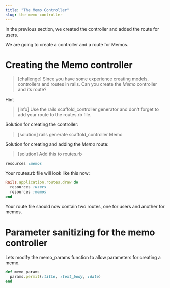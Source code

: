 ```yaml
---
title: "The Memo Controller"
slug: the-memo-controller
---
```


In the previous section, we created the controller and added the route for users.

We are going to create a controller and a route for Memos.

# Creating the Memo controller

> [challenge]
> Since you have some experience creating models, controllers and routes in rails. Can you create the _Memo_ controller and its route?
>

Hint

> [info]
> Use the rails scaffold_controller generator and don't forget to add your route to the routes.rb file.
>

<!--  -->

Solution for creating the controller:

> [solution]
> rails generate scaffold_controller Memo
>

Solution for creating and adding the _Memo_ route:

> [solution]
Add this to routes.rb
>
```ruby
resources :memos
```
>
Your routes.rb file will look like this now:
>
```ruby
Rails.application.routes.draw do
  resources :users
  resources :memos
end
```
>

Your route file should now contain two routes, one for users and another for memos.

# Parameter sanitizing for the memo controller

Lets modify the memo_params function to allow parameters for creating a memo.

```ruby
def memo_params
  params.permit(:title, :text_body, :date)
end
```
